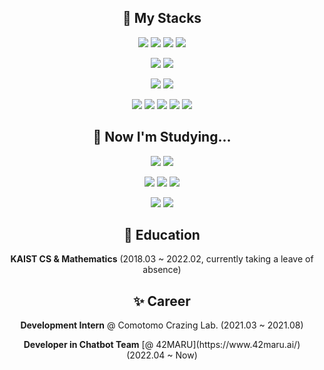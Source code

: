 <h2 align="center"> 💪 My Stacks </h2>
<p align="center">
  <img src="https://img.shields.io/badge/Python-3766AB?style=flat&logo=Python&logoColor=white" />
  <img src="https://img.shields.io/badge/FastAPI-009688?style=flat&logo=FastAPI&logoColor=white" />
  <img src="https://img.shields.io/badge/TypeScript-3178C6?style=flat&logo=TypeScript&logoColor=white" />
  <img src="https://img.shields.io/badge/React-61DAFB?style=flat&logo=React&logoColor=white" />
</p>
<p align="center">
  <img src="https://img.shields.io/badge/Pytorch-EE4C2C?style=flat&logo=Pytorch&logoColor=white" />
  <img src="https://img.shields.io/badge/scikit--learn-F7931E?style=flat&logo=scikit%2Dlearn&logoColor=white" />
</p>
<p align="center">
  <img src="https://img.shields.io/badge/PyCharm-000000?style=flat&logo=PyCharm&logoColor=white" />
  <img src="https://img.shields.io/badge/WebStorm-000000?style=flat&logo=WebStorm&logoColor=white" />
</p>
<p align="center">
  <img src="https://img.shields.io/badge/GitHub-181717?style=flat&logo=GitHub&logoColor=white" />
  <img src="https://img.shields.io/badge/Slack-4A154B?style=flat&logo=Slack&logoColor=white" />
  <img src="https://img.shields.io/badge/Trello-0052CC?style=flat&logo=Trello&logoColor=white" />
  <img src="https://img.shields.io/badge/Notion-000000?style=flat&logo=Notion&logoColor=white" />
  <img src="https://img.shields.io/badge/Jira-0052CC?style=flat&logo=JiraSoftware&logoColor=white" />
</p>
<h2 align="center"> 📖 Now I'm Studying... </h2>
<p align="center">
  <img src="https://img.shields.io/badge/MongoDB-47A248?style=flat&logo=MongoDB&logoColor=white" />
  <img src="https://img.shields.io/badge/Redis-DC382D?style=flat&logo=Redis&logoColor=white" />
</p>
<p align="center">
  <img src="https://img.shields.io/badge/Docker-2496ED?style=flat&logo=Docker&logoColor=white" />
  <img src="https://img.shields.io/badge/Azure-0078D4?style=flat&logo=MicrosoftAzure&logoColor=white" />
  <img src="https://img.shields.io/badge/Kubernetes-326CE5?style=flat&logo=Kubernetes&logoColor=white" />
</p>
<p align="center">
  <img src="https://img.shields.io/badge/TensorFlow-FF6F00?style=flat&logo=TensorFlow&logoColor=white" />
  <img src="https://img.shields.io/badge/ElasticSearch-005571?style=flat&logo=ElasticSearch&logoColor=white" />
</p>

<h2 align="center"> 🌟 Education </h2>
<p align="center"> <b>KAIST CS & Mathematics</b>  (2018.03 ~ 2022.02, currently taking a leave of absence)</p>   

<h2 align="center"> ✨ Career </h2>
<p align="center"> <b>Development Intern</b> @ Comotomo Crazing Lab. (2021.03 ~ 2021.08)</p>
<p align="center"> <b>Developer in Chatbot Team</b> [@ 42MARU](https://www.42maru.ai/) (2022.04 ~ Now)</p>
